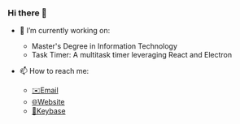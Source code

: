 ### Hi there 👋

- 🔭 I’m currently working on: 
  * Master's Degree in Information Technology
  * Task Timer: A multitask timer leveraging React and Electron

- 📫 How to reach me: 
  * [✉️Email](mailto:aarynsmith@gmail.com)
  * [🌐Website](https://aarynsmith.com)
  * [🔑Keybase](https://keybase.io/aarynsmith)
